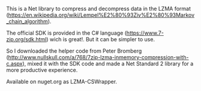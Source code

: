 This is a Net library to compress and decompress data in the LZMA format (https://en.wikipedia.org/wiki/Lempel%E2%80%93Ziv%E2%80%93Markov_chain_algorithm).

The official SDK is provided in the C# language (https://www.7-zip.org/sdk.html) wich is great!. But it can be simpler to use.

 So I downloaded the helper code from Peter Bromberg (http://www.nullskull.com/a/768/7zip-lzma-inmemory-compression-with-c.aspx), mixed it with the SDK code and made a Net Standard 2 library for a more productive experience.

 Available on nuget.org as LZMA-CSWrapper.


